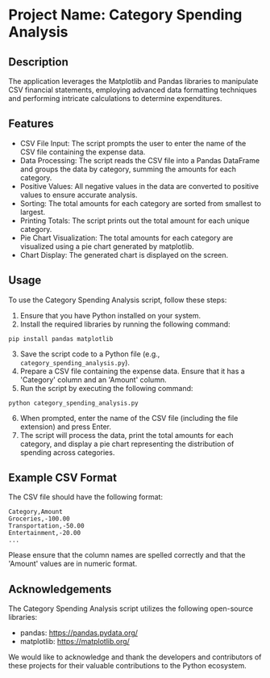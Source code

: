 
# Project Name: Category Spending Analysis

## Description
The application leverages the Matplotlib and Pandas libraries to manipulate CSV financial statements,
employing advanced data formatting techniques and performing intricate calculations to determine expenditures.

## Features
- CSV File Input: The script prompts the user to enter the name of the CSV file containing the expense data.
- Data Processing: The script reads the CSV file into a Pandas DataFrame and groups the data by category, summing the amounts for each category.
- Positive Values: All negative values in the data are converted to positive values to ensure accurate analysis.
- Sorting: The total amounts for each category are sorted from smallest to largest.
- Printing Totals: The script prints out the total amount for each unique category.
- Pie Chart Visualization: The total amounts for each category are visualized using a pie chart generated by matplotlib.
- Chart Display: The generated chart is displayed on the screen.

## Usage
To use the Category Spending Analysis script, follow these steps:

1. Ensure that you have Python installed on your system.
2. Install the required libraries by running the following command:
```
pip install pandas matplotlib
```
3. Save the script code to a Python file (e.g., `category_spending_analysis.py`).
4. Prepare a CSV file containing the expense data. Ensure that it has a 'Category' column and an 'Amount' column.
5. Run the script by executing the following command:
```
python category_spending_analysis.py
```
6. When prompted, enter the name of the CSV file (including the file extension) and press Enter.
7. The script will process the data, print the total amounts for each category, and display a pie chart representing the distribution of spending across categories.

## Example CSV Format
The CSV file should have the following format:

```
Category,Amount
Groceries,-100.00
Transportation,-50.00
Entertainment,-20.00
...
```
Please ensure that the column names are spelled correctly and that the 'Amount' values are in numeric format.

## Acknowledgements
The Category Spending Analysis script utilizes the following open-source libraries:

- pandas: https://pandas.pydata.org/
- matplotlib: https://matplotlib.org/

We would like to acknowledge and thank the developers and contributors of these projects for their valuable contributions to the Python ecosystem.
